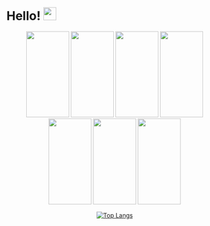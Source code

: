 # Hello! <img src="https://raw.githubusercontent.com/MartinHeinz/MartinHeinz/master/wave.gif" width="30px">

<div align="center">
<img src="https://static.wikia.nocookie.net/vsbattles/images/0/03/HEYimHeroic_3DS_FULLBODY-024_Matt-Wii.JPG-removebg-preview.png/revision/latest?cb=20210418233608" style=" width:100px ; height:200px "  > <img src="https://static.wikia.nocookie.net/vsbattles/images/0/03/HEYimHeroic_3DS_FULLBODY-024_Matt-Wii.JPG-removebg-preview.png/revision/latest?cb=20210418233608" style=" width:100px ; height:200px "  > <img src="https://static.wikia.nocookie.net/vsbattles/images/0/03/HEYimHeroic_3DS_FULLBODY-024_Matt-Wii.JPG-removebg-preview.png/revision/latest?cb=20210418233608" style=" width:100px ; height:200px "  > <img src="https://static.wikia.nocookie.net/vsbattles/images/0/03/HEYimHeroic_3DS_FULLBODY-024_Matt-Wii.JPG-removebg-preview.png/revision/latest?cb=20210418233608" style=" width:100px ; height:200px "  > <img src="https://static.wikia.nocookie.net/vsbattles/images/0/03/HEYimHeroic_3DS_FULLBODY-024_Matt-Wii.JPG-removebg-preview.png/revision/latest?cb=20210418233608" style=" width:100px ; height:200px "  > <img src="https://static.wikia.nocookie.net/vsbattles/images/0/03/HEYimHeroic_3DS_FULLBODY-024_Matt-Wii.JPG-removebg-preview.png/revision/latest?cb=20210418233608" style=" width:100px ; height:200px "  > <img src="https://static.wikia.nocookie.net/vsbattles/images/0/03/HEYimHeroic_3DS_FULLBODY-024_Matt-Wii.JPG-removebg-preview.png/revision/latest?cb=20210418233608" style=" width:100px ; height:200px "  > 



[![Top Langs](https://github-readme-stats.vercel.app/api/top-langs/?username=zeinaabusharkh&layout=compact)](https://github.com/anuraghazra/github-readme-stats)
<div>
